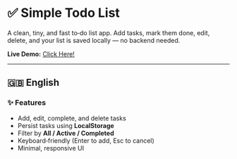 # ✅ Simple Todo List

A clean, tiny, and fast to‑do list app. Add tasks, mark them done, edit, delete, and your list is saved locally — no backend needed.

**Live Demo:** [Click Here!](https://todolist-8izs.onrender.com)


---

## 🇬🇧 English

### ✨ Features

* Add, edit, complete, and delete tasks
* Persist tasks using **LocalStorage**
* Filter by **All / Active / Completed**
* Keyboard‑friendly (Enter to add, Esc to cancel)
* Minimal, responsive UI



